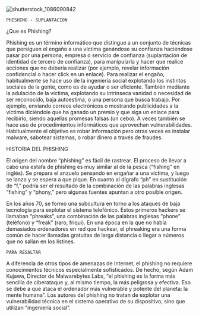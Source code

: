 ![shutterstock_1086090842](https://user-images.githubusercontent.com/101933399/196838872-8abff9cf-a014-4ed0-8250-8ba25fd29bdc.png)

    PHISHING - SUPLANTACION

¿Que es Phishing?

Phishing es un término informático que distingue a un conjunto de técnicas que persiguen el engaño a una víctima ganándose su confianza haciéndose pasar por una persona, empresa o servicio de confianza (suplantación de identidad de tercero de confianza), para manipularla y hacer que realice acciones que no debería realizar (por ejemplo, revelar información confidencial o hacer click en un enlace). Para realizar el engaño, habitualmente se hace uso de la ingeniería social explotando los instintos sociales de la gente, como es de ayudar o ser eficiente. También mediante la adulación de la víctima, explotando su intrínseca vanidad o necesidad de ser reconocido, baja autoestima, o una persona que busca trabajo. Por ejemplo, enviando correos electrónicos o mostrando publicidades a la víctima diciéndole que ha ganado un premio y que siga un enlace para recibirlo, siendo aquellas promesas falsas (un cebo). A veces también se hace uso de procedimientos informáticos que aprovechan vulnerabilidades. Habitualmente el objetivo es robar información pero otras veces es instalar malware, sabotear sistemas, o robar dinero a través de fraudes.

HISTORIA DEL PHISHING

El origen del nombre “phishing” es fácil de rastrear. El proceso de llevar a cabo una estafa de phishing es muy similar al de la pesca (“fishing” en inglés). Se prepara el anzuelo pensando en engañar a una víctima, y luego se lanza y se espera a que pique. En cuanto al dígrafo “ph” en sustitución de “f,” podría ser el resultado de la combinación de las palabras inglesas “fishing” y “phony,” pero algunas fuentes apuntan a otro posible origen.

En los años 70, se formó una subcultura en torno a los ataques de baja tecnología para explotar el sistema telefónico. Estos primeros hackers se llamaban “phreaks”, una combinación de las palabras inglesas “phone” (teléfono) y “freak” (raro, friqui). En una época en la que no había demasiados ordenadores en red que hackear, el phreaking era una forma común de hacer llamadas gratuitas de larga distancia o llegar a números que no salían en los listines.

    PARA RESALTAR

A diferencia de otros tipos de amenazas de Internet, el phishing no requiere conocimientos técnicos especialmente sofisticados. De hecho, según Adam Kujawa, Director de Malwarebytes Labs, “el phishing es la forma más sencilla de ciberataque y, al mismo tiempo, la más peligrosa y efectiva. Eso se debe a que ataca el ordenador más vulnerable y potente del planeta: la mente humana”. Los autores del phishing no tratan de explotar una vulnerabilidad técnica en el sistema operativo de su dispositivo, sino que utilizan “ingeniería social”.

